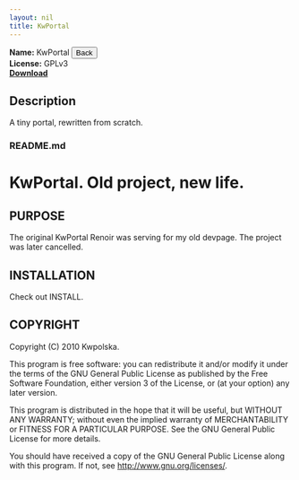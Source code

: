 ```yaml
---
layout: nil
title: KwPortal
---
```

**Name:** KwPortal <input type='button' value='Back' onclick="Modalbox.show('http://kwpolska.co.cc/projects/', {title: 'Projects', width: 600}); return false;" />  
**License:** GPLv3  
**[Download](https://github.com/Kwpolska/kwportal/tarball/master)**

## Description
A tiny portal, rewritten from scratch.

### README.md

KwPortal. Old project, new life.
==============

PURPOSE
-------
The original KwPortal Renoir was serving for my old devpage. The project was later cancelled.

INSTALLATION
------------
Check out INSTALL.

COPYRIGHT
---------
Copyright (C) 2010 Kwpolska.

This program is free software: you can redistribute it and/or modify
it under the terms of the GNU General Public License as published by
the Free Software Foundation, either version 3 of the License, or
(at your option) any later version.

This program is distributed in the hope that it will be useful,
but WITHOUT ANY WARRANTY; without even the implied warranty of
MERCHANTABILITY or FITNESS FOR A PARTICULAR PURPOSE.  See the
GNU General Public License for more details.

You should have received a copy of the GNU General Public License
along with this program.  If not, see <http://www.gnu.org/licenses/>.
